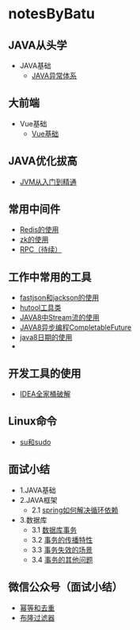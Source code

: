 # notesByBatu


## JAVA从头学
- JAVA基础
    - [JAVA异常体系](./JAVA从头学/01_JAVA基础/java异常.md)


## 大前端
- Vue基础
    - [Vue基础](./大前端/Vue/vue.md)


## JAVA优化拔高
- [JVM从入门到精通](./bilibili/尚硅谷/JVM宋红康)



## 常用中间件
- [Redis的使用](./微信公众号/202107-09/redis的使用.md)
- [zk的使用](./微信公众号/202107-09/zk的使用.md)
- [RPC（待续）](./微信公众号/202107-09/RPC/RPC.md)



## 工作中常用的工具
- [fastjson和jackson的使用](./微信公众号/202107-09/fastjson和jackson的使用.md)
- [hutool工具类](./微信公众号/202107-09/hutool工具类.md)
- [JAVA8中Stream流的使用](./bilibili/尚硅谷/JAVA8李贺飞/JAVA8新特性/JAVA8中Stream流的使用.md)
- [JAVA8异步编程CompletableFuture](./微信公众号/202107-09/completableFuture.md)
- [java8日期的使用](./微信公众号/202107-09/时间.md)
- 


## 开发工具的使用
- [IDEA全家桶破解](https://www.bilibili.com/video/BV1zb4y1U7Fv?p=2)



## Linux命令
- [su和sudo](./微信公众号/202107-09/su和sudo.md)


## 面试小结
- 1.JAVA基础
- 2.JAVA框架
    - 2.1 [spring如何解决循环依赖](./面试小结/JAVA框架/spring如何解决循环依赖.md)
- 3.数据库
    - 3.1 [数据库事务](./面试小结/数据库/1.数据库事务.md)
    - 3.2 [事务的传播特性](./面试小结/数据库/2.事务的传播特性.md)
    - 3.3 [事务失效的场景](./面试小结/数据库/3.事务失效的场景.md)
    - 3.4 [事务的其他问题](./面试小结/数据库/4.事务的其他问题.md)


## 微信公众号（面试小结）
- [幂等和去重](./微信公众号/202107-09/幂等和去重.md)
- [布隆过滤器](./微信公众号/202107-09/布隆过滤器.md)







